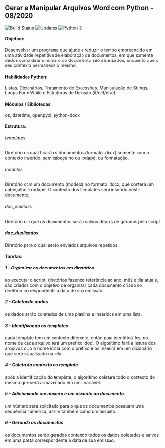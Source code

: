 ## Gerar e Manipular Arquivos Word com Python - 08/2020
[![Build Status](https://app.travis-ci.com/uadson/gerar_doc_word_python.svg?branch=master)](https://app.travis-ci.com/uadson/gerar_doc_word_python)	[![Updates](https://pyup.io/repos/github/uadson/gerar_doc_word_python/shield.svg)](https://pyup.io/repos/github/uadson/gerar_doc_word_python/)	[![Python 3](https://pyup.io/repos/github/uadson/gerar_doc_word_python/python-3-shield.svg)](https://pyup.io/repos/github/uadson/gerar_doc_word_python/)

#### Objetivo:
	
Desenvolver um programa que ajude a reduzir o tempo empreendido em uma atividade repetitiva de elaboração de documentos, em que somente dados como data e número do documento são atualizados, enquanto que o seu contexto permanece o mesmo.

#### Habilidades Python: 

Listas, Dicionários, Tratamento de Excessões, Manipulação de Strings, Loops For e While e Estruturas de Decisão (if/elif/else)


#### Módulos / Bibliotecas

os, datetime, openpyxl, python-docx


#### Estrutura:


###### templates

Diretório no qual ficará os documentos (formato .docx) somente com o contexto inserido, sem cabeçalho ou rodapé, ou formatação.


###### modelos

Diretório com um documento (modelo) no formato .docx, que conterá um cabeçalho e rodapé. O contexto dos templates será inserido neste documento.


###### doc_emitidos

Diretório em que os documentos serão salvos depois de gerados pelo script


##### doc_duplicados

Diretório para o qual serão enviados arquivos repetidos.


#### Tarefas:


##### 1 - Organizar os documentos em diretórios

ao executar o script, diretórios fazendo referência ao ano, mês e dia atuais, são criados com o objetivo de organizar cada documento criado no diretório correspondente a data de sua emissão.


##### 2 - Coletando dados

os dados serão coletados de uma planilha e inseridos em uma lista.


##### 3 - Identificando os templates

cada template tem um contexto diferente, então para identificá-los, no nome de cada arquivo terá
um prefixo 'doc'. O algoritimo fará a leitura dos arquivos cujo o nome inicia com o prefixo e os inserirá em um dicionário que será visualizado na tela.


##### 4 - Coleta do contexto do template

após a identificação do template, o algoritimo coletará todo o contexto do mesmo que será armazenado em uma variável.


##### 5 - Adicionando um número e um assunto ao documento.

um número será solicitado para o que os documentos possuam uma sequência númerica, assim também como um assunto.


##### 6 - Gerando os documentos

os documentos serão gerados contendo todos os dados coletados e salvos em uma pasta correspondente a data de sua emissão.
